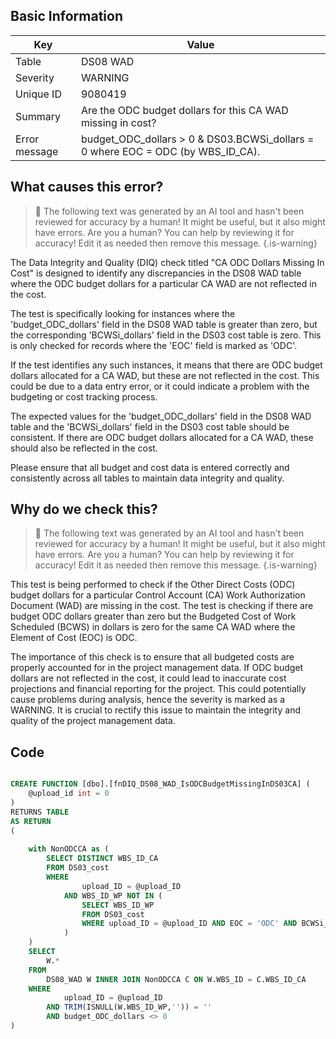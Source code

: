 ## Basic Information
| Key         | Value          |
|-------------|----------------|
| Table       | DS08 WAD |
| Severity    | WARNING |
| Unique ID   | 9080419   |
| Summary     | Are the ODC budget dollars for this CA WAD missing in cost? |
| Error message | budget_ODC_dollars > 0 & DS03.BCWSi_dollars = 0 where EOC = ODC (by WBS_ID_CA). |

## What causes this error?

> :robot: The following text was generated by an AI tool and hasn't been reviewed for accuracy by a human! It might be useful, but it also might have errors. Are you a human? You can help by reviewing it for accuracy! Edit it as needed then remove this message.
{.is-warning}

The Data Integrity and Quality (DIQ) check titled "CA ODC Dollars Missing In Cost" is designed to identify any discrepancies in the DS08 WAD table where the ODC budget dollars for a particular CA WAD are not reflected in the cost. 

The test is specifically looking for instances where the 'budget_ODC_dollars' field in the DS08 WAD table is greater than zero, but the corresponding 'BCWSi_dollars' field in the DS03 cost table is zero. This is only checked for records where the 'EOC' field is marked as 'ODC'. 

If the test identifies any such instances, it means that there are ODC budget dollars allocated for a CA WAD, but these are not reflected in the cost. This could be due to a data entry error, or it could indicate a problem with the budgeting or cost tracking process. 

The expected values for the 'budget_ODC_dollars' field in the DS08 WAD table and the 'BCWSi_dollars' field in the DS03 cost table should be consistent. If there are ODC budget dollars allocated for a CA WAD, these should also be reflected in the cost. 

Please ensure that all budget and cost data is entered correctly and consistently across all tables to maintain data integrity and quality.
## Why do we check this?

> :robot: The following text was generated by an AI tool and hasn't been reviewed for accuracy by a human! It might be useful, but it also might have errors. Are you a human? You can help by reviewing it for accuracy! Edit it as needed then remove this message.
{.is-warning}

This test is being performed to check if the Other Direct Costs (ODC) budget dollars for a particular Control Account (CA) Work Authorization Document (WAD) are missing in the cost. The test is checking if there are budget ODC dollars greater than zero but the Budgeted Cost of Work Scheduled (BCWS) in dollars is zero for the same CA WAD where the Element of Cost (EOC) is ODC.

The importance of this check is to ensure that all budgeted costs are properly accounted for in the project management data. If ODC budget dollars are not reflected in the cost, it could lead to inaccurate cost projections and financial reporting for the project. This could potentially cause problems during analysis, hence the severity is marked as a WARNING. It is crucial to rectify this issue to maintain the integrity and quality of the project management data.
## Code

```sql

CREATE FUNCTION [dbo].[fnDIQ_DS08_WAD_IsODCBudgetMissingInDS03CA] (
	@upload_id int = 0
)
RETURNS TABLE
AS RETURN
(
	
	with NonODCCA as (
		SELECT DISTINCT WBS_ID_CA
		FROM DS03_cost
		WHERE 
				upload_ID = @upload_ID 
			AND WBS_ID_WP NOT IN (
				SELECT WBS_ID_WP
				FROM DS03_cost
				WHERE upload_ID = @upload_ID AND EOC = 'ODC' AND BCWSi_dollars <> 0
			)
	)
	SELECT 
		W.*
	FROM
		DS08_WAD W INNER JOIN NonODCCA C ON W.WBS_ID = C.WBS_ID_CA
	WHERE
			upload_ID = @upload_ID  
		AND TRIM(ISNULL(W.WBS_ID_WP,'')) = ''
		AND budget_ODC_dollars <> 0
)
```
